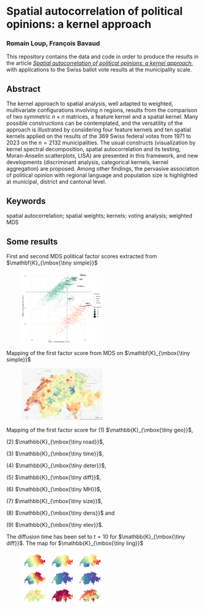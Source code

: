# Spatial autocorrelation of political opinions: a kernel approach

### Romain Loup, François Bavaud

This repository contains the data and code in order to produce the results in the article <a href=https://link.springer.com/article/10.1007/s10109-025-00463-6> *Spatial autocorrelation of political opinions: a kernel approach*</a>, with applications to the Swiss ballot vote results at the municipality scale.

## Abstract 
The kernel approach to spatial analysis, well adapted to weighted, multivariate configurations involving $n$ regions, results from the comparison of two symmetric $n\times n$ matrices, a feature kernel and a spatial kernel. Many possible constructions can be contemplated,
and the versatility of the approach is illustrated by considering four feature kernels and ten spatial kernels applied on the results of the 369 Swiss federal votes from 1971 to 2023 on the $n=2132$ municipalities. The usual constructs (visualization by kernel spectral decomposition, spatial autocorrelation and its testing, Moran-Anselin scatterplots, LISA) are presented in this framework, and new developments (discriminant analysis, categorical kernels, kernel aggregation) are proposed. Among other findings, the pervasive association of political opinion with regional language and population size is highlighted at municipal, district and cantonal level.

## Keywords
spatial autocorrelation; spatial weights; kernels; voting analysis; weighted MDS

## Some results

First and second MDS political factor scores extracted from $\mathbf{K}_{\mbox{\tiny simple}}$

<figure>
    <img src="results/mds_simple.png" alt="MDS simple" style="width:50%">
</figure>

Mapping of the first factor score from MDS on $\mathbf{K}_{\mbox{\tiny simple}}$

<figure>
    <img src="results/x_simple_f1.png" alt="MDS map simple" style="width:50%">
</figure>

Mapping of the first factor score for (1) $\mathbb{K}_{\mbox{\tiny geo}}$,

(2) $\mathbb{K}_{\mbox{\tiny road}}$,

(3) $\mathbb{K}_{\mbox{\tiny time}}$,

(4) $\mathbb{K}_{\mbox{\tiny deter}}$, 

(5)  $\mathbb{K}_{\mbox{\tiny diff}}$, 

(6) $\mathbb{K}_{\mbox{\tiny MH}}$,  

(7) $\mathbb{K}_{\mbox{\tiny size}}$,  

(8) $\mathbb{K}_{\mbox{\tiny dens}}$ and   

(9) $\mathbb{K}_{\mbox{\tiny elev}}$. 

The diffusion time has been set to $t=10$ for $\mathbb{K}_{\mbox{\tiny diff}}$. The map for $\mathbb{K}_{\mbox{\tiny ling}}$

<figure>
    <img src="results/first_factor_scores.png" alt="MDS maps" style="width:50%">
</figure>
